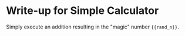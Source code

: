 # Write-up for Simple Calculator

Simply execute an addition resulting in the "magic" number `{{rand_n}}`.


